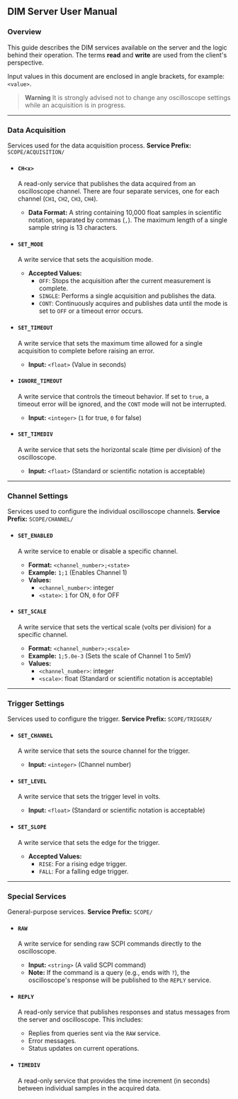 
## DIM Server User Manual

### Overview

This guide describes the DIM services available on the server and the logic behind their operation. The terms **read** and **write** are used from the client's perspective.

Input values in this document are enclosed in angle brackets, for example: `<value>`.

> **Warning**
> It is strongly advised not to change any oscilloscope settings while an acquisition is in progress.

---

### Data Acquisition

Services used for the data acquisition process.
**Service Prefix:** `SCOPE/ACQUISITION/`

*   #### `CH<x>`
    A read-only service that publishes the data acquired from an oscilloscope channel. There are four separate services, one for each channel (`CH1`, `CH2`, `CH3`, `CH4`).
    *   **Data Format:** A string containing 10,000 float samples in scientific notation, separated by commas (`,`). The maximum length of a single sample string is 13 characters.

*   #### `SET_MODE`
    A write service that sets the acquisition mode.
    *   **Accepted Values:**
        *   `OFF`: Stops the acquisition after the current measurement is complete.
        *   `SINGLE`: Performs a single acquisition and publishes the data.
        *   `CONT`: Continuously acquires and publishes data until the mode is set to `OFF` or a timeout error occurs.

*   #### `SET_TIMEOUT`
    A write service that sets the maximum time allowed for a single acquisition to complete before raising an error.
    *   **Input:** `<float>` (Value in seconds)

*   #### `IGNORE_TIMEOUT`
    A write service that controls the timeout behavior. If set to `true`, a timeout error will be ignored, and the `CONT` mode will not be interrupted.
    *   **Input:** `<integer>` (`1` for true, `0` for false)

*   #### `SET_TIMEDIV`
    A write service that sets the horizontal scale (time per division) of the oscilloscope.
    *   **Input:** `<float>` (Standard or scientific notation is acceptable)

---

### Channel Settings

Services used to configure the individual oscilloscope channels.
**Service Prefix:** `SCOPE/CHANNEL/`

*   #### `SET_ENABLED`
    A write service to enable or disable a specific channel.
    *   **Format:** `<channel_number>;<state>`
    *   **Example:** `1;1` (Enables Channel 1)
    *   **Values:**
        *   `<channel_number>`: integer
        *   `<state>`: `1` for ON, `0` for OFF

*   #### `SET_SCALE`
    A write service that sets the vertical scale (volts per division) for a specific channel.
    *   **Format:** `<channel_number>;<scale>`
    *   **Example:** `1;5.0e-3` (Sets the scale of Channel 1 to 5mV)
    *   **Values:**
        *   `<channel_number>`: integer
        *   `<scale>`: float (Standard or scientific notation is acceptable)

---

### Trigger Settings

Services used to configure the trigger.
**Service Prefix:** `SCOPE/TRIGGER/`

*   #### `SET_CHANNEL`
    A write service that sets the source channel for the trigger.
    *   **Input:** `<integer>` (Channel number)

*   #### `SET_LEVEL`
    A write service that sets the trigger level in volts.
    *   **Input:** `<float>` (Standard or scientific notation is acceptable)

*   #### `SET_SLOPE`
    A write service that sets the edge for the trigger.
    *   **Accepted Values:**
        *   `RISE`: For a rising edge trigger.
        *   `FALL`: For a falling edge trigger.

---

### Special Services

General-purpose services.
**Service Prefix:** `SCOPE/`

*   #### `RAW`
    A write service for sending raw SCPI commands directly to the oscilloscope.
    *   **Input:** `<string>` (A valid SCPI command)
    *   **Note:** If the command is a query (e.g., ends with `?`), the oscilloscope's response will be published to the `REPLY` service.

*   #### `REPLY`
    A read-only service that publishes responses and status messages from the server and oscilloscope. This includes:
    *   Replies from queries sent via the `RAW` service.
    *   Error messages.
    *   Status updates on current operations.

*   #### `TIMEDIV`
    A read-only service that provides the time increment (in seconds) between individual samples in the acquired data.